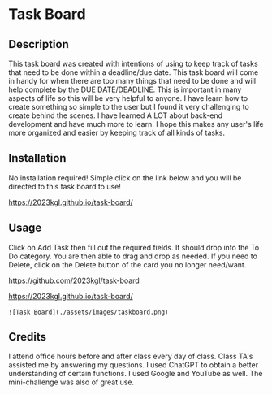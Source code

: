 # Task Board

## Description

This task board was created with intentions of using to keep track of tasks that need to be done within a deadline/due date.
This task board will come in handy for when there are too many things that need to be done and will help complete by the DUE DATE/DEADLINE. This is important in many aspects of life so this will be very helpful to anyone. 
I have learn how to create something so simple to the user but I found it very challenging to create behind the scenes. I have learned A LOT about back-end development and have much more to learn. I hope this makes any user's life more organized and easier by keeping track of all kinds of tasks.

## Installation

No installation required! Simple click on the link below and you will be directed to this task board to use!

https://2023kgl.github.io/task-board/

## Usage

Click on Add Task then fill out the required fields.
It should drop into the To Do category. You are then able to drag and drop as needed. If you need to Delete, click on the Delete button of the card you no longer need/want.

https://github.com/2023kgl/task-board

https://2023kgl.github.io/task-board/

    ![Task Board](./assets/images/taskboard.png)
  
## Credits

I attend office hours before and after class every day of class. 
Class TA's assisted me by answering my questions. I used ChatGPT to obtain a better understanding of certain functions. I used Google and YouTube as well. The mini-challenge was also of great use.


